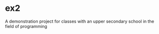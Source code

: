 # ex2
A demonstration project for classes with an upper secondary school in the field of programming
